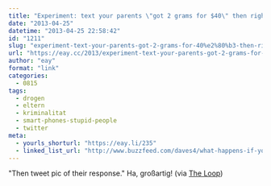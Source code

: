 ```yaml
---
title: "Experiment: text your parents \"got 2 grams for $40\" then right after \"Sorry ignore that txt. Not for you\""
date: "2013-04-25"
datetime: "2013-04-25 22:58:42"
id: "1211"
slug: "experiment-text-your-parents-got-2-grams-for-40%e2%80%b3-then-right-after-sorry-ignore-that-txt-not-for-you"
url: "https://eay.cc/2013/experiment-text-your-parents-got-2-grams-for-40%e2%80%b3-then-right-after-sorry-ignore-that-txt-not-for-you/"
author: "eay"
format: "link"
categories:
  - 0815
tags:
  - drogen
  - eltern
  - kriminalitat
  - smart-phones-stupid-people
  - twitter
meta:
  - yourls_shorturl: "https://eay.li/235"
  - linked_list_url: "http://www.buzzfeed.com/daves4/what-happens-if-you-text-your-parents-pretending-to-be-a-dru"
---
```


"Then tweet pic of their response." Ha, großartig! (via [The Loop](http://www.loopinsight.com/2013/04/25/sorry-that-text-wasnt-for-you/))
